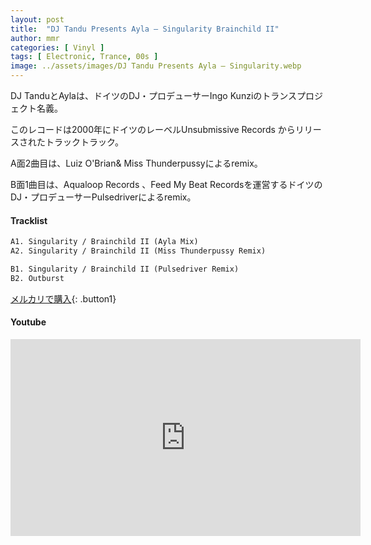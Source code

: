 ```yaml
---
layout: post
title:  "DJ Tandu Presents Ayla – Singularity Brainchild II"
author: mmr
categories: [ Vinyl ]
tags: [ Electronic, Trance, 00s ]
image: ../assets/images/DJ Tandu Presents Ayla – Singularity.webp
---
```


DJ TanduとAylaは、ドイツのDJ・プロデューサーIngo Kunziのトランスプロジェクト名義。

このレコードは2000年にドイツのレーベルUnsubmissive Records からリリースされたトラックトラック。

A面2曲目は、Luiz O'Brian& Miss Thunderpussyによるremix。

B面1曲目は、Aqualoop Records 、Feed My Beat Recordsを運営するドイツのDJ・プロデューサーPulsedriverによるremix。

#### Tracklist
```md
A1. Singularity / Brainchild II (Ayla Mix)
A2. Singularity / Brainchild II (Miss Thunderpussy Remix)

B1. Singularity / Brainchild II (Pulsedriver Remix)
B2. Outburst
```

[メルカリで購入](https://jp.mercari.com/item/m49532731303?afid=6142608987){: .button1}

#### Youtube
<iframe width="560" height="315" src="https://www.youtube.com/embed/tA7DfREDSdU?si=n-wiUa41xw9-UQIK" title="YouTube video player" frameborder="0" allow="accelerometer; autoplay; clipboard-write; encrypted-media; gyroscope; picture-in-picture; web-share" referrerpolicy="strict-origin-when-cross-origin" allowfullscreen></iframe>